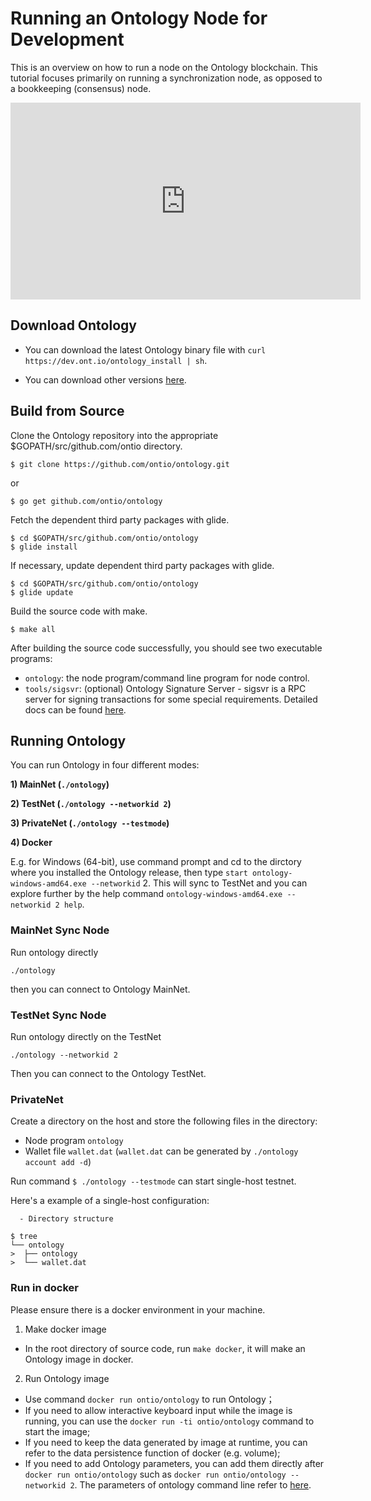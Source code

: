# Running an Ontology Node for Development

This is an overview on how to run a node on the Ontology blockchain. This tutorial focuses primarily on running a synchronization node, as opposed to a bookkeeping (consensus) node.

<iframe width="560" height="315" src="https://www.youtube.com/embed/q_c_TEXtono" frameborder="0" allow="accelerometer; autoplay; encrypted-media; gyroscope; picture-in-picture" allowfullscreen></iframe>

## Download Ontology

- You can download the latest Ontology binary file with `curl https://dev.ont.io/ontology_install | sh`.

- You can download other versions [here](https://github.com/ontio/ontology/releases).

## Build from Source

Clone the Ontology repository into the appropriate $GOPATH/src/github.com/ontio directory.

```
$ git clone https://github.com/ontio/ontology.git
```
or
```
$ go get github.com/ontio/ontology
```
Fetch the dependent third party packages with glide.
```
$ cd $GOPATH/src/github.com/ontio/ontology
$ glide install
```
If necessary, update dependent third party packages with glide.
```
$ cd $GOPATH/src/github.com/ontio/ontology
$ glide update
```
Build the source code with make.
```
$ make all
```
After building the source code successfully, you should see two executable programs:
- `ontology`: the node program/command line program for node control.
- `tools/sigsvr`: (optional) Ontology Signature Server - sigsvr is a RPC server for signing transactions for some special requirements. Detailed docs can be found [here](https://github.com/ontio/documentation/blob/master/docs/pages/doc_en/Ontology/sigsvr_en.md).

## Running Ontology

You can run Ontology in four different modes:

**1) MainNet (`./ontology`)**

**2) TestNet (`./ontology --networkid 2`)**

**3) PrivateNet (`./ontology --testmode`)**

**4) Docker**

E.g. for Windows (64-bit), use command prompt and cd to the dirctory where you installed the Ontology release, then type `start ontology-windows-amd64.exe --networkid` 2. This will sync to TestNet and you can explore further by the help command `ontology-windows-amd64.exe --networkid 2 help`.

### MainNet Sync Node

Run ontology directly

```
./ontology
```

then you can connect to Ontology MainNet.

### TestNet Sync Node

Run ontology directly on the TestNet

```
./ontology --networkid 2
```

Then you can connect to the Ontology TestNet.

### PrivateNet
Create a directory on the host and store the following files in the directory:
 - Node program `ontology`
 - Wallet file `wallet.dat` (`wallet.dat` can be generated by `./ontology account add -d`)

 Run command `$ ./ontology --testmode` can start single-host testnet.

 Here's a example of a single-host configuration:

      - Directory structure
```shell
$ tree
└── ontology
>  ├── ontology
>  └── wallet.dat
```

### Run in docker

Please ensure there is a docker environment in your machine.

1. Make docker image
  - In the root directory of source code, run `make docker`, it will make an Ontology image in docker.

2. Run Ontology image
  - Use command `docker run ontio/ontology` to run Ontology；
  - If you need to allow interactive keyboard input while the image is running, you can use the `docker run -ti ontio/ontology` command to start the image;
  - If you need to keep the data generated by image at runtime, you can refer to the data persistence function of docker (e.g. volume);
  - If you need to add Ontology parameters, you can add them directly after `docker run ontio/ontology` such as `docker run ontio/ontology --networkid 2`. The parameters of ontology command line refer to [here](https://github.com/ontio/ontology/blob/master/docs/specifications/cli_user_guide.md).
